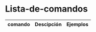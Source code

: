 # Lista-de-comandos
|comando| Descipción| Ejemplos|
|-------|-----------|---------|




































































































